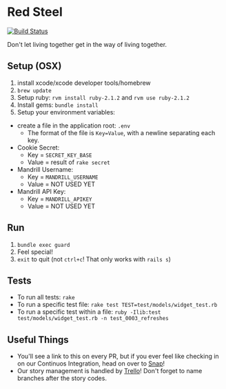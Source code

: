 Red Steel
=========

[![Build Status](https://snap-ci.com/GEhO6qTegOcOh-Zp3mAs-AzUStu7ZcNaAeEyQ8ujNTk/build_image)](https://snap-ci.com/elsom25/redsteel/branch/master)

Don't let living together get in the way of living together.

Setup (OSX)
-----------

1. install xcode/xcode developer tools/homebrew
2. `brew update`
3. Setup ruby: `rvm install ruby-2.1.2` and `rvm use ruby-2.1.2`
4. Install gems: `bundle install`
5. Setup your environment variables:
  - create a file in the application root: `.env`
    - The format of the file is `Key=Value`, with a newline separating each key.
  - Cookie Secret:
    - Key = `SECRET_KEY_BASE`
    - Value = result of `rake secret`
  - Mandrill Username:
    - Key = `MANDRILL_USERNAME`
    - Value = NOT USED YET
  - Mandrill API Key:
    - Key = `MANDRILL_APIKEY`
    - Value = NOT USED YET

Run
---

1. `bundle exec guard`
2. Feel special!
3. `exit` to quit (not `ctrl+c`! That only works with `rails s`)

Tests
-----

* To run all tests: `rake`
* To run a specific test file: `rake test TEST=test/models/widget_test.rb`
* To run a specific test within a file: `ruby -Ilib:test test/models/widget_test.rb -n test_0003_refreshes`

Useful Things
-------------

* You'll see a link to this on every PR, but if you ever feel like checking in on our Continuos Integration, head on over to [Snap](https://snap-ci.com/elsom25/redsteel/branch/master)!
* Our story management is handled by [Trello](https://trello.com/b/K3CEC8cd/tech-planning)! Don't forget to name branches after the story codes.
